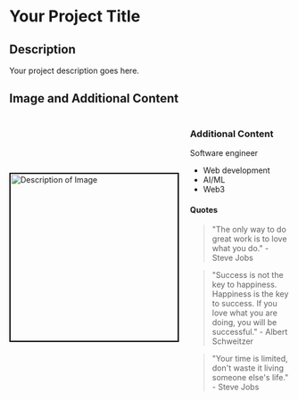 # Your Project Title

## Description

Your project description goes here.

## Image and Additional Content

<div style="display: flex; align-items: center;">
  <img src="https://github.com/user-attachments/assets/aac2622a-46e6-403f-ac55-81df1198fccd" alt="Description of Image" width="300" style="border:2px solid black; margin-right: 20px;"/>
  <div>
    <h3>Additional Content</h3>
    <p>Software engineer</p>
    <ul>
      <li>Web development</li>
      <li>AI/ML</li>
      <li>Web3</li>
    </ul>
    <h4>Quotes</h4>
    <blockquote>
      "The only way to do great work is to love what you do." - Steve Jobs
    </blockquote>
    <blockquote>
      "Success is not the key to happiness. Happiness is the key to success. If you love what you are doing, you will be successful." - Albert Schweitzer
    </blockquote>
    <blockquote>
      "Your time is limited, don't waste it living someone else's life." - Steve Jobs
    </blockquote>
  </div>
</div>
